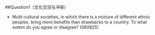 \#\#Question1（文化交流与冲突）

* Multi-cultural societies, in which there is a mixture of different ethnic peoples, bring more benefits than drawbacks to a country. To what extent do you agree or disagree? \(060825\)


